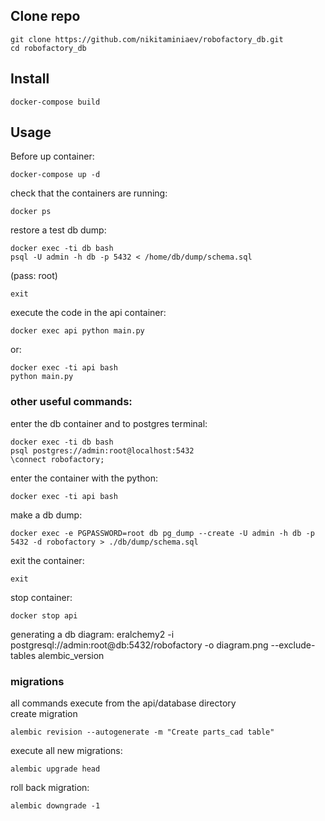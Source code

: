 ## Clone repo

    git clone https://github.com/nikitaminiaev/robofactory_db.git
    cd robofactory_db

## Install

	docker-compose build


## Usage
Before up container:

	docker-compose up -d

check that the containers are running:

    docker ps

restore a test db dump:

    docker exec -ti db bash
    psql -U admin -h db -p 5432 < /home/db/dump/schema.sql
(pass: root)

    exit

execute the code in the api container:

    docker exec api python main.py

or:

    docker exec -ti api bash
    python main.py

### other useful commands:

enter the db container and to postgres terminal:

    docker exec -ti db bash
    psql postgres://admin:root@localhost:5432
    \connect robofactory;

enter the container with the python:

    docker exec -ti api bash

make a db dump:

    docker exec -e PGPASSWORD=root db pg_dump --create -U admin -h db -p 5432 -d robofactory > ./db/dump/schema.sql

exit the container:
    
    exit

stop container:

    docker stop api

generating a db diagram:
    eralchemy2 -i postgresql://admin:root@db:5432/robofactory -o diagram.png --exclude-tables alembic_version

### migrations
all commands execute from the api/database directory   
create migration

    alembic revision --autogenerate -m "Create parts_cad table"

execute all new migrations:

    alembic upgrade head

roll back migration:

    alembic downgrade -1